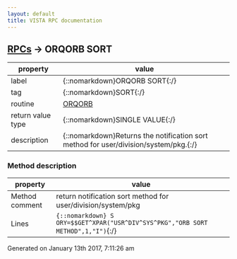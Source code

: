 ```yaml
---
layout: default
title: VISTA RPC documentation
---
```




## [RPCs](TableOfContent.md) &#8594; ORQORB SORT 

 property | value 
--- | --- 
 label | {::nomarkdown}ORQORB SORT{:/}
 tag | {::nomarkdown}SORT{:/}
 routine | [ORQORB](http://code.osehra.org/dox/Routine_ORQORB_source.html)
 return value type | {::nomarkdown}SINGLE VALUE{:/}
 description | {::nomarkdown}Returns the notification sort method for user/division/system/pkg.{:/}


### Method description

 property | value 
 --- | --- 
 Method comment | return notification sort method for user/division/system/pkg
 Lines | ```{::nomarkdown} S ORY=$$GET^XPAR("USR^DIV^SYS^PKG","ORB SORT METHOD",1,"I")```{:/}




 Generated on January 13th 2017, 7:11:26 am